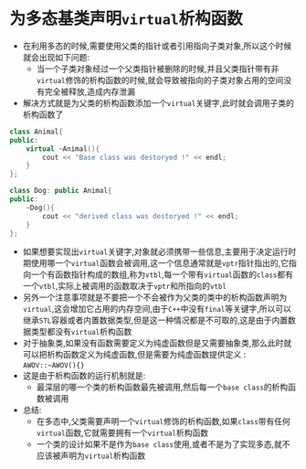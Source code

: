# 为多态基类声明`virtual`析构函数
- 在利用多态的时候,需要使用父类的指针或者引用指向子类对象,所以这个时候就会出现如下问题:
  - 当一个子类对象经过一个父类指针被删除的时候,并且父类指针带有非`virtual`修饰的析构函数的时候,就会导致被指向的子类对象占用的空间没有完全被释放,造成内存泄漏
- 解决方式就是为父类的析构函数添加一个`virtual`关键字,此时就会调用子类的析构函数了
```cpp
class Animal{
public:
    virtual ~Animal(){
        cout << "Base class was destoryed !" << endl;
    }
};

class Dog: public Animal{
public:
    ~Dog(){
        cout << "derived class was destoryed !" << endl;
    }
};
```
- 如果想要实现出`virtual`关键字,对象就必须携带一些信息,主要用于决定运行时期使用哪一个`virtual`函数会被调用,这一个信息通常就是`vptr`指针指出的,它指向一个有函数指针构成的数组,称为`vtbl`,每一个带有`virtual`函数的`class`都有一个`vtbl`,实际上被调用的函数取决于`vptr`和所指向的`vtbl`
- 另外一个注意事项就是不要把一个不会被作为父类的类中的析构函数声明为`virtual`,这会增加它占用的内存空间,由于`C++`中没有`final`等关键字,所以可以继承`STL`容器或者内置数据类型,但是这一种情况都是不可取的,这是由于内置数据类型都没有`virtual`析构函数
- 对于抽象类,如果没有函数需要定义为纯虚函数但是又需要抽象类,那么此时就可以把析构函数定义为纯虚函数,但是需要为纯虚函数提供定义 : `AWOV::~AWOV(){}`
- 这是由于析构函数的运行机制就是: 
  - 最深层的哪一个类的析构函数最先被调用,然后每一个`base class`的析构函数被调用
- 总结:
  - 在多态中,父类需要声明一个`virtual`修饰的析构函数,如果`class`带有任何`virtual`函数,它就需要拥有一个`virtual`析构函数
  - 一个类的设计如果不是作为`base class`使用,或者不是为了实现多态,就不应该被声明为`virtual`析构函数
